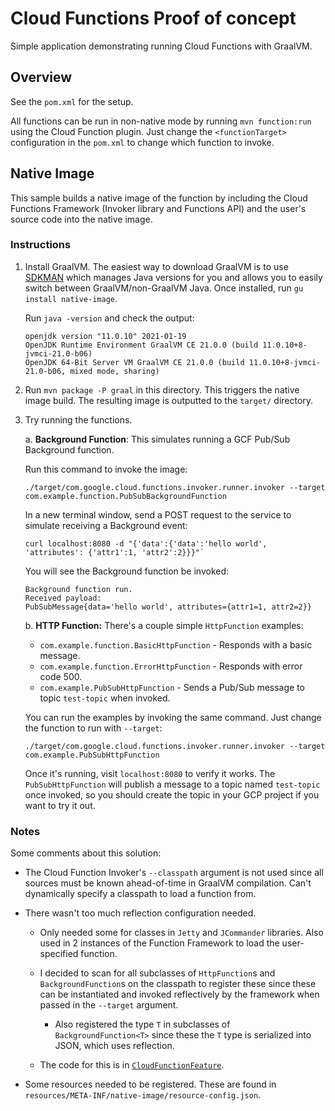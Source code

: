 # Cloud Functions Proof of concept

Simple application demonstrating running Cloud Functions with GraalVM.

## Overview

See the `pom.xml` for the setup. 

All functions can be run in non-native mode by running `mvn function:run` using the Cloud Function plugin.
Just change the `<functionTarget>` configuration in the `pom.xml` to change which function to invoke.

## Native Image

This sample builds a native image of the function by including the Cloud Functions Framework (Invoker library and Functions API) and the user's source code into the native image.

### Instructions

1. Install GraalVM.
The easiest way to download GraalVM is to use [SDKMAN](https://sdkman.io/) which manages Java versions for you and allows you to easily switch between GraalVM/non-GraalVM Java.
Once installed, run `gu install native-image`.

    Run `java -version` and check the output:
    
    ```
    openjdk version "11.0.10" 2021-01-19
    OpenJDK Runtime Environment GraalVM CE 21.0.0 (build 11.0.10+8-jvmci-21.0-b06)
    OpenJDK 64-Bit Server VM GraalVM CE 21.0.0 (build 11.0.10+8-jvmci-21.0-b06, mixed mode, sharing)
    ```

2. Run `mvn package -P graal` in this directory.
This triggers the native image build.
The resulting image is outputted to the `target/` directory.

3. Try running the functions.

    a. **Background Function**: This simulates running a GCF Pub/Sub Background function.
    
    Run this command to invoke the image: 
    ```
    ./target/com.google.cloud.functions.invoker.runner.invoker --target com.example.function.PubSubBackgroundFunction
    ```
    
    In a new terminal window, send a POST request to the service to simulate receiving a Background event:
    
    ```
    curl localhost:8080 -d "{'data':{'data':'hello world', 'attributes': {'attr1':1, 'attr2':2}}}"`
    ```
    
    You will see the Background function be invoked:
    
    ```
    Background function run.
    Received payload:
    PubSubMessage{data='hello world', attributes={attr1=1, attr2=2}}
    ```
   
    b. **HTTP Function:** There's a couple simple `HttpFunction` examples:
        
      * `com.example.function.BasicHttpFunction` - Responds with a basic message.
      * `com.example.function.ErrorHttpFunction` - Responds with error code 500.
      * `com.example.PubSubHttpFunction` - Sends a Pub/Sub message to topic `test-topic` when invoked.
      
    You can run the examples by invoking the same command.
    Just change the function to run with `--target`:
    
    ```
    ./target/com.google.cloud.functions.invoker.runner.invoker --target com.example.PubSubHttpFunction
    ```
    
    Once it's running, visit `localhost:8080` to verify it works.
    The `PubSubHttpFunction` will publish a message to a topic named `test-topic` once invoked, so you should create the topic in your GCP project if you want to try it out.
    
### Notes

Some comments about this solution:

* The Cloud Function Invoker's `--classpath` argument is not used since all sources must be known ahead-of-time in GraalVM compilation.
  Can't dynamically specify a classpath to load a function from.

* There wasn't too much reflection configuration needed.

  * Only needed some for classes in `Jetty` and `JCommander` libraries.
    Also used in 2 instances of the Function Framework to load the user-specified function.
  
  * I decided to scan for all subclasses of `HttpFunction`s and `BackgroundFunction`s on the classpath to register these since these can be instantiated and invoked reflectively by the framework when passed in the `--target` argument.
  
    * Also registered the type `T` in subclasses of `BackgroundFunction<T>` since these the `T` type is serialized into JSON, which uses reflection.
    
  * The code for this is in [`CloudFunctionFeature`](https://github.com/GoogleCloudPlatform/google-cloud-graalvm-support/blob/cloud-functions-example/google-cloud-graalvm-support/src/main/java/com/google/cloud/graalvm/features/cloudfunctions/CloudFunctionsFeature.java).
    
* Some resources needed to be registered.
  These are found in `resources/META-INF/native-image/resource-config.json`.


    
